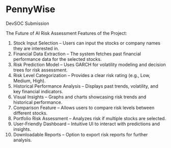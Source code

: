 # PennyWise
DevSOC Submission

The Future of AI Risk Assessment
Features of the Project:
1. Stock Input Selection – Users can input the stocks or company names they are interested in.
2. Financial Data Extraction – The system fetches past financial performance data for the selected stocks.
3. Risk Prediction Model – Uses GARCH for volatility modeling and decision trees for risk assessment.
4. Risk Level Categorization – Provides a clear risk rating (e.g., Low, Medium, High).
5. Historical Performance Analysis – Displays past trends, volatility, and key financial indicators.
6. Visual Insights – Graphs and charts showcasing risk trends and historical performance.
7. Comparison Feature – Allows users to compare risk levels between different stocks.
8. Portfolio Risk Assessment – Analyzes risk if multiple stocks are selected.
9. User-Friendly Dashboard – Intuitive UI to interact with predictions and insights.
10. Downloadable Reports – Option to export risk reports for further analysis.
